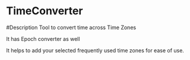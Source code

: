 # TimeConverter

#Description
Tool to convert time across Time Zones 

It has Epoch converter as well 

It helps to add your selected frequently used time zones for ease of use. 


